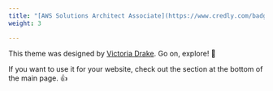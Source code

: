 ```yaml
---
title: "[AWS Solutions Architect Associate](https://www.credly.com/badges/48100d4b-59c9-4ff3-a337-3d90c612784f/public_url)"
weight: 3

---
```


This theme was designed by [Victoria Drake](https://victoria.dev). Go on, explore! 💪

If you want to use it for your website, check out the section at the bottom of the main page. 👍
